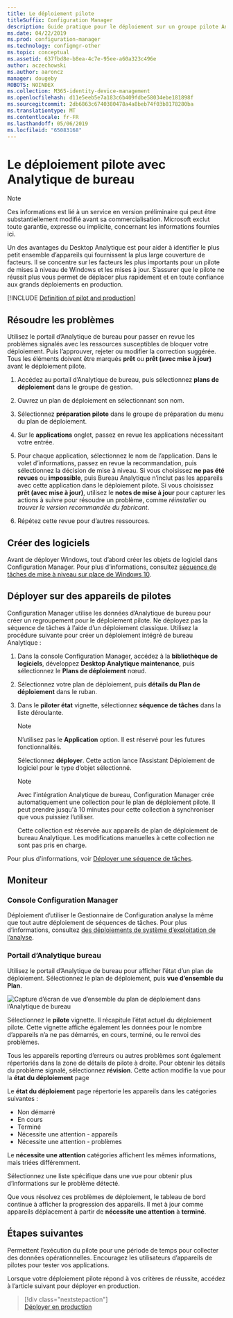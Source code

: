```yaml
---
title: Le déploiement pilote
titleSuffix: Configuration Manager
description: Guide pratique pour le déploiement sur un groupe pilote Analytique de bureau.
ms.date: 04/22/2019
ms.prod: configuration-manager
ms.technology: configmgr-other
ms.topic: conceptual
ms.assetid: 637fbd8e-b8ea-4c7e-95ee-a60a323c496e
author: aczechowski
ms.author: aaroncz
manager: dougeby
ROBOTS: NOINDEX
ms.collection: M365-identity-device-management
ms.openlocfilehash: d11e5eeb5e7a183c6b409fdbe58034ebe181898f
ms.sourcegitcommit: 2db6863c6740380478a4a8beb74f03b8178280ba
ms.translationtype: MT
ms.contentlocale: fr-FR
ms.lasthandoff: 05/06/2019
ms.locfileid: "65083168"
---
```

# <a name="how-to-deploy-to-pilot-with-desktop-analytics"></a>Le déploiement pilote avec Analytique de bureau

> [!Note]  
> Ces informations est lié à un service en version préliminaire qui peut être substantiellement modifié avant sa commercialisation. Microsoft exclut toute garantie, expresse ou implicite, concernant les informations fournies ici.  

Un des avantages du Desktop Analytique est pour aider à identifier le plus petit ensemble d’appareils qui fournissent la plus large couverture de facteurs. Il se concentre sur les facteurs les plus importants pour un pilote de mises à niveau de Windows et les mises à jour. S’assurer que le pilote ne réussit plus vous permet de déplacer plus rapidement et en toute confiance aux grands déploiements en production.  

[!INCLUDE [Definition of pilot and production](includes/define-pilot-prod.md)]



## <a name="address-issues"></a>Résoudre les problèmes

Utilisez le portail d’Analytique de bureau pour passer en revue les problèmes signalés avec les ressources susceptibles de bloquer votre déploiement. Puis l’approuver, rejeter ou modifier la correction suggérée. Tous les éléments doivent être marqués **prêt** ou **prêt (avec mise à jour)** avant le déploiement pilote.

1. Accédez au portail d’Analytique de bureau, puis sélectionnez **plans de déploiement** dans le groupe de gestion.  

2. Ouvrez un plan de déploiement en sélectionnant son nom.  

3. Sélectionnez **préparation pilote** dans le groupe de préparation du menu du plan de déploiement.  

4. Sur le **applications** onglet, passez en revue les applications nécessitant votre entrée.  

5. Pour chaque application, sélectionnez le nom de l’application. Dans le volet d’informations, passez en revue la recommandation, puis sélectionnez la décision de mise à niveau. Si vous choisissez **ne pas été revues** ou **impossible**, puis Bureau Analytique n’inclut pas les appareils avec cette application dans le déploiement pilote. Si vous choisissez **prêt (avec mise à jour)**, utilisez le **notes de mise à jour** pour capturer les actions à suivre pour résoudre un problème, comme *réinstaller* ou *trouver le version recommandée du fabricant*.

6. Répétez cette revue pour d’autres ressources.  



## <a name="create-software"></a>Créer des logiciels

Avant de déployer Windows, tout d’abord créer les objets de logiciel dans Configuration Manager. Pour plus d’informations, consultez [séquence de tâches de mise à niveau sur place de Windows 10](https://docs.microsoft.com/sccm/osd/deploy-use/create-a-task-sequence-to-upgrade-an-operating-system).



## <a name="deploy-to-pilot-devices"></a>Déployer sur des appareils de pilotes

Configuration Manager utilise les données d’Analytique de bureau pour créer un regroupement pour le déploiement pilote. Ne déployez pas la séquence de tâches à l’aide d’un déploiement classique. Utilisez la procédure suivante pour créer un déploiement intégré de bureau Analytique :

1. Dans la console Configuration Manager, accédez à la **bibliothèque de logiciels**, développez **Desktop Analytique maintenance**, puis sélectionnez le **Plans de déploiement** nœud.  

2. Sélectionnez votre plan de déploiement, puis **détails du Plan de déploiement** dans le ruban.  

3. Dans le **piloter état** vignette, sélectionnez **séquence de tâches** dans la liste déroulante.  

    > [!Note]  
    > N’utilisez pas le **Application** option. Il est réservé pour les futures fonctionnalités.

    Sélectionnez **déployer**. Cette action lance l’Assistant Déploiement de logiciel pour le type d’objet sélectionné.

    > [!Note]  
    > Avec l’intégration Analytique de bureau, Configuration Manager crée automatiquement une collection pour le plan de déploiement pilote. Il peut prendre jusqu'à 10 minutes pour cette collection à synchroniser que vous puissiez l’utiliser.<!-- 3887891 -->
    >
    > Cette collection est réservée aux appareils de plan de déploiement de bureau Analytique. Les modifications manuelles à cette collection ne sont pas pris en charge.<!-- 3866460, SCCMDocs-pr 3544 -->  

Pour plus d'informations, voir [Déployer une séquence de tâches](/sccm/osd/deploy-use/deploy-a-task-sequence).



## <a name="monitor"></a>Moniteur

### <a name="configuration-manager-console"></a>Console Configuration Manager

Déploiement d’utiliser le Gestionnaire de Configuration analyse la même que tout autre déploiement de séquences de tâches. Pour plus d’informations, consultez [des déploiements de système d’exploitation de l’analyse](/sccm/osd/deploy-use/monitor-operating-system-deployments).


### <a name="desktop-analytics-portal"></a>Portail d’Analytique bureau

Utilisez le portail d’Analytique de bureau pour afficher l’état d’un plan de déploiement. Sélectionnez le plan de déploiement, puis **vue d’ensemble du Plan**.

![Capture d’écran de vue d’ensemble du plan de déploiement dans l’Analytique de bureau](media/deployment-plan-overview.png)

Sélectionnez le **pilote** vignette. Il récapitule l’état actuel du déploiement pilote. Cette vignette affiche également les données pour le nombre d’appareils n’a ne pas démarrés, en cours, terminé, ou le renvoi des problèmes.

Tous les appareils reporting d’erreurs ou autres problèmes sont également répertoriés dans la zone de détails de pilote à droite. Pour obtenir les détails du problème signalé, sélectionnez **révision**. Cette action modifie la vue pour la **état du déploiement** page

Le **état du déploiement** page répertorie les appareils dans les catégories suivantes :

- Non démarré
- En cours
- Terminé
- Nécessite une attention - appareils
- Nécessite une attention - problèmes

Le **nécessite une attention** catégories affichent les mêmes informations, mais triées différemment.

Sélectionnez une liste spécifique dans une vue pour obtenir plus d’informations sur le problème détecté.

Que vous résolvez ces problèmes de déploiement, le tableau de bord continue à afficher la progression des appareils. Il met à jour comme appareils déplacement à partir de **nécessite une attention** à **terminé**.



## <a name="next-steps"></a>Étapes suivantes

Permettent l’exécution du pilote pour une période de temps pour collecter des données opérationnelles. Encouragez les utilisateurs d’appareils de pilotes pour tester vos applications.

Lorsque votre déploiement pilote répond à vos critères de réussite, accédez à l’article suivant pour déployer en production.
> [!div class="nextstepaction"]  
> [Déployer en production](/sccm/desktop-analytics/deploy-prod)  
